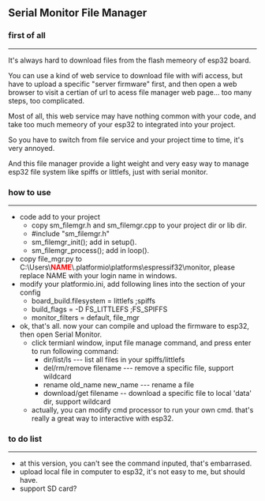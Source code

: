 ## Serial Monitor File Manager
### first of all 
---
It's always hard to download files from the flash memeory of esp32 board.

You can use a kind of web service to download file with wifi access, but have to upload a specific "server firmware" first, and then open a web browser to visit a certian of url to acess file manager web page... too many steps, too complicated.

Most of all, this web service may have nothing common with your code, and take too much memeory of your esp32 to integrated into your project.

So you have to switch from file service and your project time to time, it's very annoyed.

And this file manager provide a light weight and very easy way to manage esp32 file system like spiffs or littlefs, just with serial monitor.

### how to use
---
* code add to your project
  - copy sm_filemgr.h and sm_filemgr.cpp to your project dir or lib dir.
  - #include "sm_filemgr.h"
  - sm_filemgr_init(); add in setup(). 
  - sm_filemgr_process(); add in loop().
* copy file_mgr.py to C:\Users\\<font color=red>**NAME**</font>\\\.platformio\platforms\espressif32\monitor,  please replace NAME with your login name in windows.
* modify your platformio.ini, add following lines into the section of your config
  - board_build.filesystem = littlefs ;spiffs
  - build_flags = -D FS_LITTLEFS ;FS_SPIFFS
  - monitor_filters = default, file_mgr
* ok, that's all. now your can compile and upload the firmware to esp32, then open Serial Monitor.
  * click termianl window, input file manage command, and press enter to run following command:
      * dir/list/ls --- list all files in your spiffs/littlefs
      * del/rm/remove filename --- remove a specific file, support wildcard
      * rename old_name new_name --- rename a file
      * download/get filename -- download a specific file to local 'data' dir, support wildcard
  * actually, you can modify cmd processor to run your own cmd. that's really a great way to interactive with esp32.

### to do list
---
* at this version, you can't see the command inputed, that's embarrased.
* upload local file in computer to esp32, it's not easy to me, but should have.
* support SD card?
  


